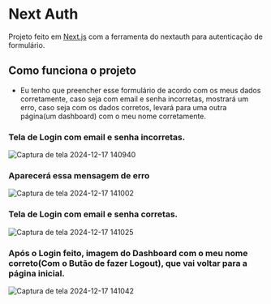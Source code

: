 # Next Auth

Projeto feito em [Next.js](https://nextjs.org) com a ferramenta do nextauth para autenticação de formulário.

## Como funciona o projeto

- Eu tenho que preencher esse formulário de acordo com os meus dados corretamente, caso seja com email e senha incorretas, mostrará um erro, caso seja com os dados corretos, levará para uma outra página(um dashboard) com o meu nome corretamente.

### Tela de Login com email e senha incorretas.

![Captura de tela 2024-12-17 140940](https://github.com/user-attachments/assets/0239f18e-371c-4060-a551-f6211afbfbd5)

### Aparecerá essa mensagem de erro

![Captura de tela 2024-12-17 141002](https://github.com/user-attachments/assets/855b36c5-c79c-49b0-bdd0-e0559c94be43)

### Tela de Login com email e senha corretas.

![Captura de tela 2024-12-17 141025](https://github.com/user-attachments/assets/07be18c0-7bee-4ee5-9b2f-d17ffefb5c05)

### Após o Login feito, imagem do Dashboard com o meu nome correto(Com o Butão de fazer Logout), que vai voltar para a página inicial.

![Captura de tela 2024-12-17 141042](https://github.com/user-attachments/assets/4518009c-bd94-42b3-bd9e-0d5bcef7dcd4)
